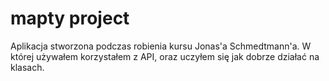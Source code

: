 # mapty project
Aplikacja stworzona podczas robienia kursu Jonas'a Schmedtmann'a. W której używałem korzystałem z API, oraz uczyłem się jak dobrze działać na klasach.